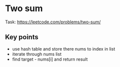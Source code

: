 # Two sum
Task: https://leetcode.com/problems/two-sum/
## Key points
* use hash table and store there nums to index in list
* iterate through nums list
* find target - nums[i] and return result